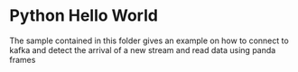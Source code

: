 # Python Hello World
The sample contained in this folder gives an example on how to connect to kafka and detect the arrival of a new stream and read data using panda frames